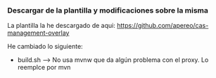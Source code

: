 ### Descargar de la plantilla y modificaciones sobre la misma

La plantilla la he descargado de aqui:
https://github.com/apereo/cas-management-overlay

He cambiado lo siguiente:

- build.sh --> No usa mvnw que da algún problema con el proxy. Lo reemplce por mvn
